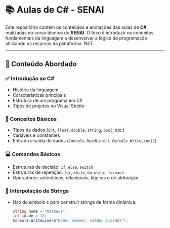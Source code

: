 # 📚 Aulas de C# - SENAI

Este repositório contém os conteúdos e anotações das aulas de **C#** realizadas no curso técnico do **SENAI**. O foco é introduzir os conceitos fundamentais da linguagem e desenvolver a lógica de programação utilizando os recursos da plataforma .NET.

---

## 🧠 Conteúdo Abordado

### ✅ Introdução ao C#
- História da linguagem
- Características principais
- Estrutura de um programa em C#
- Tipos de projetos no Visual Studio

### 🧩 Conceitos Básicos
- Tipos de dados (`int`, `float`, `double`, `string`, `bool`, etc.)
- Variáveis e constantes
- Entrada e saída de dados (`Console.ReadLine()`, `Console.WriteLine()`)

### 💻 Comandos Básicos
- Estruturas de decisão: `if`, `else`, `switch`
- Estruturas de repetição: `for`, `while`, `do-while`, `foreach`
- Operadores: aritméticos, relacionais, lógicos e de atribuição

### 💬 Interpolação de Strings
- Uso do símbolo `$` para construir strings de forma dinâmica:
  ```csharp
  string nome = "Matheus";
  int idade = 18;
  Console.WriteLine($"Nome: {nome}, Idade: {idade}");

